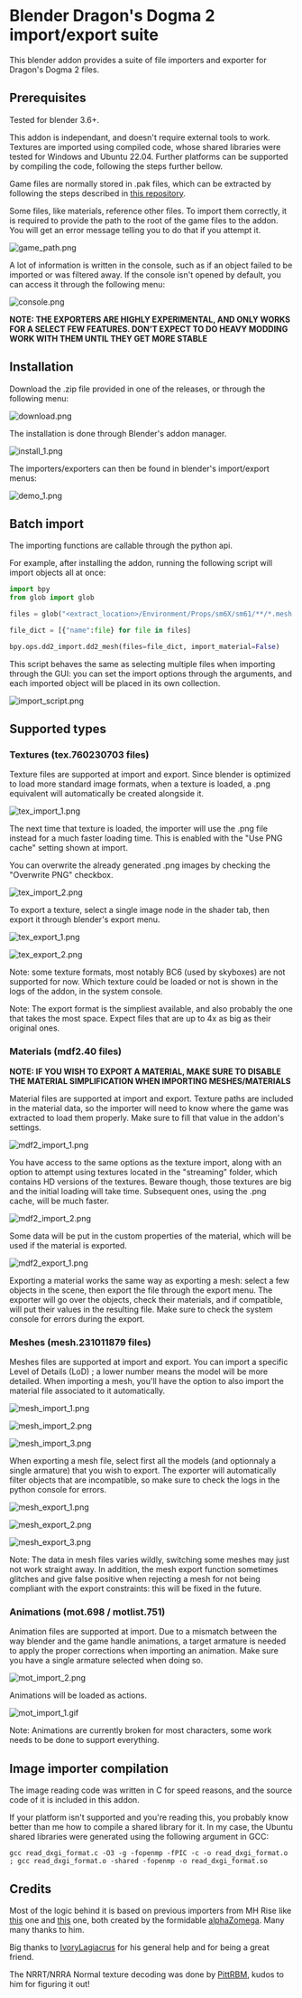 # Blender Dragon's Dogma 2 import/export suite

This blender addon provides a suite of file importers and exporter for Dragon's Dogma 2 files.

## Prerequisites

Tested for blender 3.6+.

This addon is independant, and doesn't require external tools to work. Textures are imported using compiled code, whose shared libraries were tested for Windows and Ubuntu 22.04. Further platforms can be supported by compiling the code, following the steps further bellow.

Game files are normally stored in .pak files, which can be extracted by following the steps described in [this repository](https://github.com/Ekey/REE.PAK.Tool).

Some files, like materials, reference other files. To import them correctly, it is required to provide the path to the root of the game files to the addon. You will get an error message telling you to do that if you attempt it.

![game_path.png](images/game_path.png)

A lot of information is written in the console, such as if an object failed to be imported or was filtered away. If the console isn't opened by default, you can access it through the following menu:

![console.png](images/console.png)

**NOTE: THE EXPORTERS ARE HIGHLY EXPERIMENTAL, AND ONLY WORKS FOR A SELECT FEW FEATURES. DON'T EXPECT TO DO HEAVY MODDING WORK WITH THEM UNTIL THEY GET MORE STABLE**

## Installation

Download the .zip file provided in one of the releases, or through the following menu:

![download.png](images/download.png)

The installation is done through Blender's addon manager.

![install_1.png](images/install_1.png)

The importers/exporters can then be found in blender's import/export menus:

![demo_1.png](images/demo_1.png)

## Batch import

The importing functions are callable through the python api.

For example, after installing the addon, running the following script will import objects all at once:

```python
import bpy
from glob import glob

files = glob("<extract_location>/Environment/Props/sm6X/sm61/**/*.mesh.231011879", recursive=True)

file_dict = [{"name":file} for file in files]

bpy.ops.dd2_import.dd2_mesh(files=file_dict, import_material=False)
```

This script behaves the same as selecting multiple files when importing through the GUI: you can set the import options through the arguments, and each imported object will be placed in its own collection.

![import_script.png](images/import_script.png)

## Supported types

### Textures (tex.760230703 files)

Texture files are supported at import and export. Since blender is optimized to load more standard image formats, when a texture is loaded, a .png equivalent will automatically be created alongside it.

![tex_import_1.png](images/tex_import_1.png)

The next time that texture is loaded, the importer will use the .png file instead for a much faster loading time. This is enabled with the "Use PNG cache" setting shown at import.

You can overwrite the already generated .png images by checking the "Overwrite PNG" checkbox. 

![tex_import_2.png](images/tex_import_2.png)

To export a texture, select a single image node in the shader tab, then export it through blender's export menu.

![tex_export_1.png](images/tex_export_1.png)

![tex_export_2.png](images/tex_export_2.png)

Note: some texture formats, most notably BC6 (used by skyboxes) are not supported for now. Which texture could be loaded or not is shown in the logs of the addon, in the system console.

Note: The export format is the simpliest available, and also probably the one that takes the most space. Expect files that are up to 4x as big as their original ones.

### Materials (mdf2.40 files)

**NOTE: IF YOU WISH TO EXPORT A MATERIAL, MAKE SURE TO DISABLE THE MATERIAL SIMPLIFICATION WHEN IMPORTING MESHES/MATERIALS**

Material files are supported at import and export. Texture paths are included in the material data, so the importer will need to know where the game was extracted to load them properly. Make sure to fill that value in the addon's settings.

![mdf2_import_1.png](images/mdf2_import_1.png)

You have access to the same options as the texture import, along with an option to attempt using textures located in the "streaming" folder, which contains HD versions of the textures. Beware though, those textures are big and the initial loading will take time. Subsequent ones, using the .png cache, will be much faster.

![mdf2_import_2.png](images/mdf2_import_2.png)

Some data will be put in the custom properties of the material, which will be used if the material is exported.

![mdf2_export_1.png](images/mdf2_export_1.png)

Exporting a material works the same way as exporting a mesh: select a few objects in the scene, then export the file through the export menu. The exporter will go over the objects, check their materials, and if compatible, will put their values in the resulting file. Make sure to check the system console for errors during the export.

### Meshes (mesh.231011879 files)

Meshes files are supported at import and export. You can import a specific Level of Details (LoD) ; a lower number means the model will be more detailed. When importing a mesh, you'll have the option to also import the material file associated to it automatically. 

![mesh_import_1.png](images/mesh_import_1.png)

![mesh_import_2.png](images/mesh_import_2.png)

![mesh_import_3.png](images/mesh_import_3.png)

When exporting a mesh file, select first all the models (and optionnaly a single armature) that you wish to export. The exporter will automatically filter objects that are incompatible, so make sure to check the logs in the python console for errors.

![mesh_export_1.png](images/mesh_export_1.png)

![mesh_export_2.png](images/mesh_export_2.png)

![mesh_export_3.png](images/mesh_export_3.png)

Note: The data in mesh files varies wildly, switching some meshes may just not work straight away. In addition, the mesh export function sometimes glitches and give false positive when rejecting a mesh for not being compliant with the export constraints: this will be fixed in the future.

### Animations (mot.698 / motlist.751)

Animation files are supported at import. Due to a mismatch between the way blender and the game handle animations, a target armature is needed to apply the proper corrections when importing an animation. Make sure you have a single armature selected when doing so. 

![mot_import_2.png](images/mot_import_2.png)

Animations will be loaded as actions. 

![mot_import_1.gif](images/mot_import_1.gif)

Note: Animations are currently broken for most characters, some work needs to be done to support everything.

## Image importer compilation

The image reading code was written in C for speed reasons, and the source code of it is included in this addon.

If your platform isn't supported and you're reading this, you probably know better than me how to compile a shared library for it. In my case, the Ubuntu shared libraries were generated using the following argument in GCC: 

```
gcc read_dxgi_format.c -O3 -g -fopenmp -fPIC -c -o read_dxgi_format.o ; gcc read_dxgi_format.o -shared -fopenmp -o read_dxgi_format.so
```

## Credits

Most of the logic behind it is based on previous importers from MH Rise like [this](https://github.com/alphazolam/RE_RSZ) one and [this](https://github.com/alphazolam/fmt_RE_MESH-Noesis-Plugin) one, both created by the formidable [alphaZomega](https://github.com/alphazolam). Many many thanks to him.

Big thanks to [IvoryLagiacrus](https://twitter.com/ilagiacrus) for his general help and for being a great friend.

The NRRT/NRRA Normal texture decoding was done by [PittRBM](https://bsky.app/profile/wdnrbm.bsky.social), kudos to him for figuring it out!
